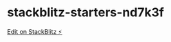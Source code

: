 # stackblitz-starters-nd7k3f

[Edit on StackBlitz ⚡️](https://stackblitz.com/edit/stackblitz-starters-nd7k3f)